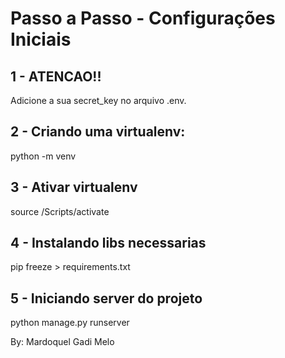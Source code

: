 # Passo a Passo - Configurações Iniciais

## 1 - ATENCAO!!
Adicione a sua secret_key no arquivo .env.

## 2 - Criando uma virtualenv:
python -m venv <nome-env>

## 3 - Ativar virtualenv
source <nome-env>/Scripts/activate

## 4 - Instalando libs necessarias
pip freeze > requirements.txt

## 5 - Iniciando server do projeto
python manage.py runserver


By:
Mardoquel Gadi Melo
